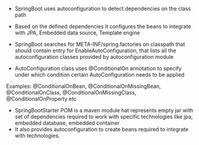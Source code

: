 * SpringBoot uses autoconfiguration to detect dependencies on the class path
* Based on the defined dependencies it configures the beans to integrate with JPA, Embedded data source, Template engine

* SpringBoot searches for META-INF/spring.factories on classpath that should contain entry for EnableAutoConfiguration, that lists all the autoconfiguration classes provided by autoconfiguration module
* AutoConfiguration class uses @ConditionalOn annotation to specify under which condition certain AutoConfiguration needs to be applied

Examples:
@ConditionalOnBean, @ConditionalOnMissingBean, @ConditionalOnClass, @ConditionalOnMissingClass, @ConditionalOnProperty etc

* SpringBootStarter POM is a maven module hat represents empty jar with set of dependencies required to work with specific technologies like jpa, embedded database, embedded container
* It also provides autoconfiguration to create beans required to integrate with technologies.